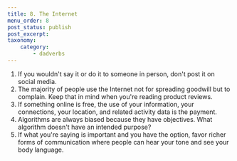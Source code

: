 ```yaml
---
title: 8. The Internet
menu_order: 8
post_status: publish
post_excerpt:
taxonomy:
    category:
        - dadverbs
---
```


1. If you wouldn't say it or do it to someone in person, don't post it on social media.
2. The majority of people use the Internet not for spreading goodwill but to complain.  Keep that in mind when you're reading product reviews.
3. If something online is free, the use of your information, your connections, your location, and related activity data is the payment.
4. Algorithms are always biased because they have objectives. What algorithm doesn't have an intended purpose?
5. If what you're saying is important and you have the option, favor richer forms of communication where people can hear your tone and see your body language.
